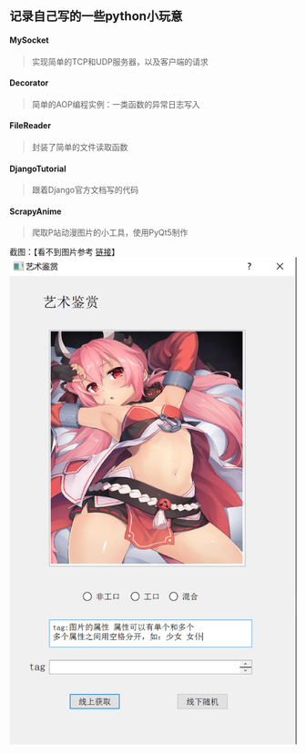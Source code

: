 ## 记录自己写的一些python小玩意

#### MySocket
> 实现简单的TCP和UDP服务器，以及客户端的请求

#### Decorator
> 简单的AOP编程实例：一类函数的异常日志写入

#### FileReader
> 封装了简单的文件读取函数

#### DjangoTutorial
> 跟着Django官方文档写的代码
 
#### ScrapyAnime
> 爬取P站动漫图片的小工具，使用PyQt5制作
>
截图：【看不到图片参考 [链接](https://blog.csdn.net/qq_38232598/article/details/91346392)】
![img.png](ScrapyAnime/img.png)